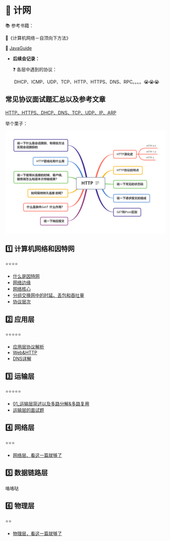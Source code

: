 # **:school:** 计网

:books: 参考书籍：

:orange_book:《计算机网络－自顶向下方法》

:green_book:  ​[JavaGuide](https://snailclimb.gitee.io/javaguide/#/?id=%e7%bd%91%e7%bb%9c)

- **后续会记录：**

  :question: 各层中遇到的协议​：

  ​	DHCP、ICMP、UDP、TCP、HTTP、HTTPS、DNS、RPC。。。。:sob::sob::sob:

## 常见协议面试题汇总以及参考文章

[HTTP、HTTPS、DHCP、DNS、TCP、UDP、IP、ARP](https://github.com/wowhhh/Network/blob/master/%E9%9D%A2%E8%AF%95%E9%A2%98/%E5%8D%8F%E8%AE%AE%E7%9B%B8%E5%85%B3%E9%9D%A2%E8%AF%95%E9%A2%98.md)

举个栗子：

![Http](https://raw.githubusercontent.com/ARP2019/ImageUpload/master/img/2020-12-12/Http.png)

## **:one:** 计算机网络和因特网

:star::star::star::star:

- [什么是因特网](https://github.com/wowhhh/Network/blob/master/01_%E8%AE%A1%E7%AE%97%E6%9C%BA%E7%BD%91%E7%BB%9C%E5%92%8C%E5%9B%A0%E7%89%B9%E7%BD%91/01_%E4%BB%80%E4%B9%88%E6%98%AF%E5%9B%A0%E7%89%B9%E7%BD%91.md)
- [网络边缘](https://github.com/wowhhh/Network/blob/master/01_%E8%AE%A1%E7%AE%97%E6%9C%BA%E7%BD%91%E7%BB%9C%E5%92%8C%E5%9B%A0%E7%89%B9%E7%BD%91/02_%E7%BD%91%E7%BB%9C%E8%BE%B9%E7%BC%98.md)
- [网络核心](https://github.com/wowhhh/Network/blob/master/01_%E8%AE%A1%E7%AE%97%E6%9C%BA%E7%BD%91%E7%BB%9C%E5%92%8C%E5%9B%A0%E7%89%B9%E7%BD%91/03_%E7%BD%91%E7%BB%9C%E6%A0%B8%E5%BF%83.md)
- [分组交换网中的时延、丢包和吞吐量](https://github.com/wowhhh/Network/blob/master/01_%E8%AE%A1%E7%AE%97%E6%9C%BA%E7%BD%91%E7%BB%9C%E5%92%8C%E5%9B%A0%E7%89%B9%E7%BD%91/04_%E5%88%86%E7%BB%84%E4%BA%A4%E6%8D%A2%E7%BD%91%E4%B8%AD%E7%9A%84%E6%97%B6%E5%BB%B6%2C%E4%B8%A2%E5%8C%85%E5%92%8C%E5%90%9E%E5%90%90%E9%87%8F.md)
- [协议层次](https://github.com/wowhhh/Network/blob/master/01_%E8%AE%A1%E7%AE%97%E6%9C%BA%E7%BD%91%E7%BB%9C%E5%92%8C%E5%9B%A0%E7%89%B9%E7%BD%91/05_%E5%8D%8F%E8%AE%AE%E5%B1%82%E6%AC%A1%E6%9E%81%E5%85%B6%E6%9C%8D%E5%8A%A1%E6%A8%A1%E5%9E%8B.md)

## **:two:** 应用层

:star::star::star::star::star:

- [应用层协议解析](https://github.com/wowhhh/Network/blob/master/02_%E5%BA%94%E7%94%A8%E5%B1%82/01_%E5%BA%94%E7%94%A8%E5%B1%82%E5%8D%8F%E8%AE%AE%E8%A7%A3%E6%9E%90.md)
- [Web&HTTP](https://github.com/wowhhh/Network/blob/master/02_%E5%BA%94%E7%94%A8%E5%B1%82/02_Web%20%26%20HTTP.md)
- [DNS详解](https://github.com/wowhhh/Network/blob/master/02_%E5%BA%94%E7%94%A8%E5%B1%82/04_DNS%E8%AF%A6%E8%A7%A3.md)

## **:three:** 运输层

:star::star::star::star::star:

- [01_运输层简述以及多路分解&多路复用](https://github.com/wowhhh/Network/blob/master/03_%E8%BF%90%E8%BE%93%E5%B1%82/01_%E8%BF%90%E8%BE%93%E5%B1%82%E7%AE%80%E8%BF%B0%E4%BB%A5%E5%8F%8A%E5%A4%9A%E8%B7%AF%E5%88%86%E8%A7%A3%26%E5%A4%9A%E8%B7%AF%E5%A4%8D%E7%94%A8.md)
- [运输层的面试题](https://github.com/wowhhh/Network/blob/master/03_%E8%BF%90%E8%BE%93%E5%B1%82/00.%E8%BF%90%E8%BE%93%E5%B1%82%E7%9A%84%E9%9D%A2%E8%AF%95%E9%A2%98.md)

## :four: 网络层

:star::star::star:

- [网络层、看这一篇就够了](https://github.com/wowhhh/Network/blob/master/04_%E7%BD%91%E7%BB%9C%E5%B1%82/%E7%BD%91%E7%BB%9C%E5%B1%82-%E7%9C%8B%E8%BF%99%E4%B8%80%E7%AF%87%E5%B0%B1%E5%A4%9F%E4%BA%86.md)

## :five: 数据链路层

咯咯哒

## :six: 物理层

:star::star:

- [物理层，看这一篇就够了](https://github.com/wowhhh/Network/blob/master/06_%E7%89%A9%E7%90%86%E5%B1%82/%E7%89%A9%E7%90%86%E5%B1%82%EF%BC%8C%E7%9C%8B%E8%BF%99%E4%B8%80%E7%AF%87%E5%B0%B1%E5%A4%9F%E4%BA%86.md)

